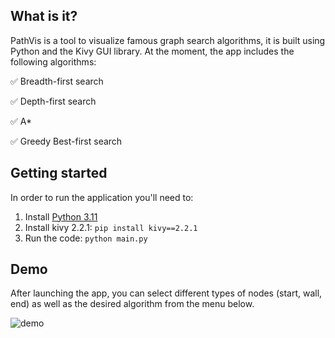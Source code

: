 ## What is it?
PathVis is a tool to visualize famous graph search algorithms, it is built using Python and the Kivy GUI library.
At the moment, the app includes the following algorithms:

✅ Breadth-first search

✅ Depth-first search

✅ A*

✅ Greedy Best-first search
## Getting started
In order to run the application you'll need to:
  1. Install [Python 3.11](https://www.python.org/downloads)
  2. Install kivy 2.2.1:
     ```pip install kivy==2.2.1```
  3. Run the code: ```python main.py```

## Demo
After launching the app, you can select different types of nodes (start, wall, end) as well as the desired algorithm from the menu below.

![demo](https://github.com/OtmaneDaoudi/PathVis/assets/63020343/cfebb6a6-83c3-431a-abea-5ee0dd930f7f)
